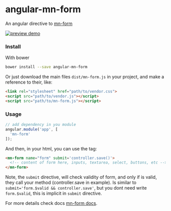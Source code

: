 <!-- [![Bower version](https://badge.fury.io/bo/angular-mn-form.svg)](https://badge.fury.io/bo/angular-mn-form)
[![MIT Licence](https://badges.frapsoft.com/os/mit/mit.svg?v=103)](https://opensource.org/licenses/mit-license.php) -->   


# angular-mn-form

An angular directive to [mn-form](https://github.com/minimalist-components/mn-form)

<!-- See the [demo](http://codepen.io/darlanmendonca/full/akgXQq) -->

[![preview demo](https://raw.githubusercontent.com/minimalist-components/mn-form/master/sources/example/mn-form.gif)](http://codepen.io/darlanmendonca/full/akgXQq)

### Install

With bower

```sh
bower install --save angular-mn-form
```

Or just download the main files ```dist/mn-form.js``` in your project, and make a reference to their, like:

```html
<link rel="stylesheet" href="path/to/vendor.css">
<script src="path/to/vendor.js"></script>
<script src="path/to/mn-form.js"></script>
```

### Usage

```js
// add dependency in you module
angular.module('app', [
  'mn-form'
]);
```

And then, in your html, you can use the tag:

```html
<mn-form name="form" submit='controller.save()'>
  <!-- content of form here, inputs, textarea, select, buttons, etc -->
</mn-form>
```

Note, the `submit` directive, will check validity of form, and only if is valid, they call your method (controller.save in example). Is similar to `submit='form.$valid && controller.save'`, but you dont need write `form.$valid`, this is implicit in `submit` directive.


For more details check docs [mn-form docs](https://github.com/minimalist-components/mn-form).

